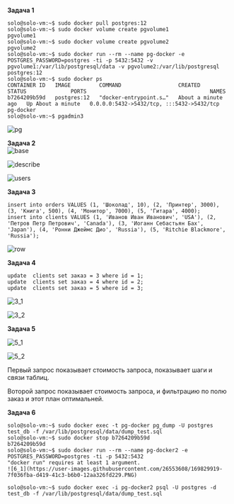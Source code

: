 **Задача 1**  
```
solo@solo-vm:~$ sudo docker pull postgres:12
solo@solo-vm:~$ sudo docker volume create pgvolume1
pgvolume1
solo@solo-vm:~$ sudo docker volume create pgvolume2
pgvolume2
solo@solo-vm:~$ sudo docker run --rm --name pg-docker -e POSTGRES_PASSWORD=postgres -ti -p 5432:5432 -v pgvolume1:/var/lib/postgresql/data -v pgvolume2:/var/lib/postgresql postgres:12
solo@solo-vm:~$ sudo docker ps
CONTAINER ID   IMAGE         COMMAND                  CREATED              STATUS              PORTS                                       NAMES
b7264209b59d   postgres:12   "docker-entrypoint.s…"   About a minute ago   Up About a minute   0.0.0.0:5432->5432/tcp, :::5432->5432/tcp   pg-docker
solo@solo-vm:~$ pgadmin3
```
![pg](https://user-images.githubusercontent.com/26553608/169488125-e609de76-76a6-4a6e-ae36-436b02ad6cb2.PNG)

**Задача 2**  
![base](https://user-images.githubusercontent.com/26553608/169521074-eaa8872f-d8b7-4e82-a84b-97e85bcef80a.JPG)  

![describe](https://user-images.githubusercontent.com/26553608/169523793-3da56a13-53d5-4121-8bf8-737ee2363ff0.JPG)  

![users](https://user-images.githubusercontent.com/26553608/169524798-0d25efe2-2c59-4507-a5f1-70f561ddee49.JPG)  

**Задача 3**  

```
insert into orders VALUES (1, 'Шоколад', 10), (2, 'Принтер', 3000), (3, 'Книга', 500), (4, 'Монитор', 7000), (5, 'Гитара', 4000);
insert into clients VALUES (1, 'Иванов Иван Иванович', 'USA'), (2, 'Петров Петр Петрович', 'Canada'), (3, 'Иоганн Себастьян Бах', 'Japan'), (4, 'Ронни Джеймс Дио', 'Russia'), (5, 'Ritchie Blackmore', 'Russia');
```
![row](https://user-images.githubusercontent.com/26553608/169805987-e1d9e54b-9250-47d4-893a-5f49115d5ad2.JPG)  

**Задача 4**  

```
update  clients set заказ = 3 where id = 1;
update  clients set заказ = 4 where id = 2;
update  clients set заказ = 5 where id = 3;
```
![3_1](https://user-images.githubusercontent.com/26553608/169806885-4de38d47-78cb-4061-bc4f-e4ec9d597975.JPG)  

![3_2](https://user-images.githubusercontent.com/26553608/169806915-4efdd8aa-0864-4fd2-b605-e9e9563a9e32.JPG)  

**Задача 5**  

![5_1](https://user-images.githubusercontent.com/26553608/169808051-22540ba7-2aa9-49e3-9a37-76c0bac0c7f4.JPG)  

![5_2](https://user-images.githubusercontent.com/26553608/169808078-309c550a-a073-470d-accf-035547c31fa9.JPG)  

Первый запрос показывает стоимость запроса, показывает шаги и связи таблиц.  

Воторой запрос показывает стоимость запроса, и фильтрацию по полю заказ и этот план оптимальней.  

**Задача 6**  
```
solo@solo-vm:~$ sudo docker exec -t pg-docker pg_dump -U postgres test_db -f /var/lib/postgresql/data/dump_test.sql
solo@solo-vm:~$ sudo docker stop b7264209b59d
b7264209b59d
solo@solo-vm:~$ sudo docker run --rm --name pg-docker2 -e POSTGRES_PASSWORD=postgres -ti -p 5432:5432
"docker run" requires at least 1 argument.  
![6_1](https://user-images.githubusercontent.com/26553608/169829919-7f036fba-d419-41c3-b6b0-12aa326fd229.PNG)

solo@solo-vm:~$ sudo docker exec -i pg-docker2 psql -U postgres -d test_db -f /var/lib/postgresql/data/dump_test.sql











